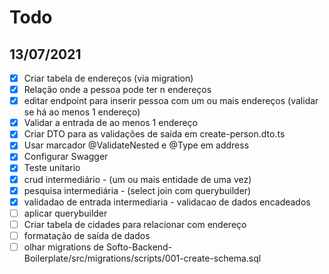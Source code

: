 # Todo


## 13/07/2021

- [x] Criar tabela de endereços (via migration)
- [x] Relação onde a pessoa pode ter n endereços
- [x] editar endpoint para inserir pessoa com um ou mais endereços (validar se há ao menos 1 endereço)
- [x] Validar a entrada de ao menos 1 endereço
- [x] Criar DTO para as validações de saída em create-person.dto.ts
- [x] Usar marcador @ValidateNested e @Type em address
- [x] Configurar Swagger
- [x] Teste unitario
- [x] crud intermediário - (um ou mais entidade de uma vez)
- [x] pesquisa intermediária - (select join com querybuilder)
- [x] validadao de entrada intermediaria - validacao de dados encadeados
- [ ] aplicar querybuilder
- [ ] Criar tabela de cidades para relacionar com endereço
- [ ] formatação de saída de dados
- [ ] olhar migrations de Softo-Backend-Boilerplate/src/migrations/scripts/001-create-schema.sql